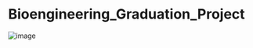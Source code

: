 # Bioengineering_Graduation_Project

![image](https://github.com/user-attachments/assets/0574d484-708e-4711-bc08-f9d2785a2a14)
